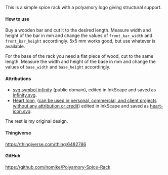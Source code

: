 This is a simple spice rack with a polyamory logo giving structural support.

#### How to use

Buy a wooden bar and cut it to the desired length. Measure width and height of the bar in mm and change the values of `front_bar_width` and `front_bar_height` accordingly. 5x5 mm works good, but use whatever is available.

For the base of the rack you need a flat piece of wood, cut to the same length. Measure the width and height of the base in mm and change the values of `base_width` and `base_height` accordingly.

#### Attributions

- [svg symbol infinity](https://svgsilh.com/image/1837436.html) (public domain), edited in InkScape and saved as [infinity.svg](infinity.svg).
- [Heart Icon](https://uxwing.com/wp-content/themes/uxwing/download/relationship-love/heart-icon.svg), ([can be used in personal, commercial, and client projects without any attribution or credit](https://uxwing.com/license/)) edited in InkScape and saved as [heart-icon.svg](heart-icon.svg).

The rest is my original design.


#### Thingiverse

<https://thingiverse.com/thing:6482786>

#### GitHub

<https://github.com/nomike/Polyamory-Spice-Rack>
